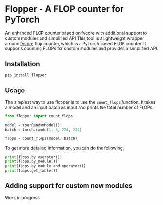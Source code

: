 # Flopper - A FLOP counter for PyTorch

An enhanced FLOP counter based on fvcore with additional support to custom modules and simplified API
This tool is a lightweight wrapper around [fvcore](https://github.com/facebookresearch/fvcore) flop counter, which is a PyTorch based FLOP counter. It supports counting FLOPs for custom modules and provides a simplified API.

## Installation

```bash
pip install flopper
```

## Usage

The simplest way to use flopper is to use the `count_flops` function. It takes a model and an input batch as input and prints the total number of FLOPs.

```python
from flopper import count_flops

model = YourRandomModel()
batch = torch.randn(1, 3, 224, 224)

flops = count_flops(model, batch)
```

To get more detailed information, you can do the following:

```python
print(flops.by_operator())
print(flops.by_module())
print(flops.by_module_and_operator())
print(flops.get_table())
```

## Adding support for custom new modules

Work in progress
